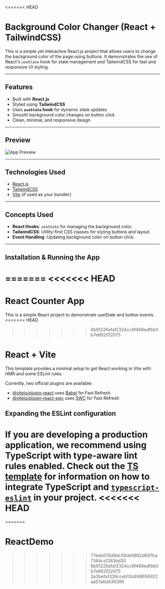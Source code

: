 <<<<<<< HEAD
#  Background Color Changer (React + TailwindCSS)

This is a simple yet interactive React.js project that allows users to change the background color of the page using buttons. It demonstrates the use of React's `useState` hook for state management and TailwindCSS for fast and responsive UI styling.

---

##  Features

- Built with **React.js** 
- Styled using **TailwindCSS** 
- Uses **`useState` hook** for dynamic state updates
- Smooth background color changes on button click
- Clean, minimal, and responsive design

---

##  Preview

![App Preview](./screenshot.png) <!-- Optional: Add a real screenshot in your project folder -->

---

##  Technologies Used

- [React.js](https://reactjs.org/)
- [TailwindCSS](https://tailwindcss.com/)
- [Vite](https://vitejs.dev/) (if used as your bundler)

---


##  Concepts Used

- **React Hooks**: `useState` for managing the background color.
- **TailwindCSS**: Utility-first CSS classes for styling buttons and layout.
- **Event Handling**: Updating background color on button click.

---

##  Installation & Running the App
=======
<<<<<<< HEAD
=======
# React Counter App

This is a simple React project to demonstrate useState and button events.
<<<<<<< HEAD
>>>>>>> 6b91229afaf2324cc6f468edfbb0b7e662012075
# React + Vite

This template provides a minimal setup to get React working in Vite with HMR and some ESLint rules.

Currently, two official plugins are available:

- [@vitejs/plugin-react](https://github.com/vitejs/vite-plugin-react/blob/main/packages/plugin-react) uses [Babel](https://babeljs.io/) for Fast Refresh
- [@vitejs/plugin-react-swc](https://github.com/vitejs/vite-plugin-react/blob/main/packages/plugin-react-swc) uses [SWC](https://swc.rs/) for Fast Refresh

## Expanding the ESLint configuration

If you are developing a production application, we recommend using TypeScript with type-aware lint rules enabled. Check out the [TS template](https://github.com/vitejs/vite/tree/main/packages/create-vite/template-react-ts) for information on how to integrate TypeScript and [`typescript-eslint`](https://typescript-eslint.io) in your project.
<<<<<<< HEAD
=======
=======
# ReactDemo
>>>>>>> 77eeb079d9dc59de9892d697ba736dca1383bd30
>>>>>>> 6b91229afaf2324cc6f468edfbb0b7e662012075
>>>>>>> 3a3befa1339cceb13d489656922aa57a6d436399
